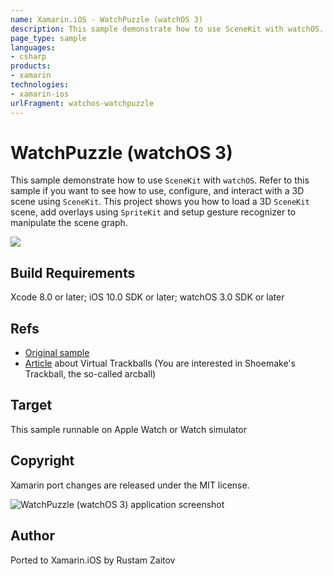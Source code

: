 ```yaml
---
name: Xamarin.iOS - WatchPuzzle (watchOS 3)
description: This sample demonstrate how to use SceneKit with watchOS. Refer to this sample if you want to see how to use, configure, and interact with a 3D...
page_type: sample
languages:
- csharp
products:
- xamarin
technologies:
- xamarin-ios
urlFragment: watchos-watchpuzzle
---
```

# WatchPuzzle (watchOS 3)

This sample demonstrate how to use `SceneKit` with `watchOS`.
Refer to this sample if you want to see how to use, configure, and interact with a 3D scene using `SceneKit`.
This project shows you how to load a 3D `SceneKit` scene, add overlays using
`SpriteKit` and setup gesture recognizer to manipulate the scene graph.

![](Screenshots/Main.png)

## Build Requirements

Xcode 8.0 or later; iOS 10.0 SDK or later; watchOS 3.0 SDK or later

## Refs
* [Original sample](https://developer.apple.com/library/prerelease/content/samplecode/WatchPuzzle/Introduction/Intro.html#//apple_ref/doc/uid/TP40017284)
* [Article](http://www.diku.dk/~kash/papers/DSAGM2002_henriksen.pdf) about Virtual Trackballs (You are interested in Shoemake's Trackball, the so-called arcball)

## Target
This sample runnable on Apple Watch or Watch simulator

## Copyright

Xamarin port changes are released under the MIT license.

![WatchPuzzle (watchOS 3) application screenshot](Screenshots/Main.png "WatchPuzzle (watchOS 3) application screenshot")

## Author

Ported to Xamarin.iOS by Rustam Zaitov
